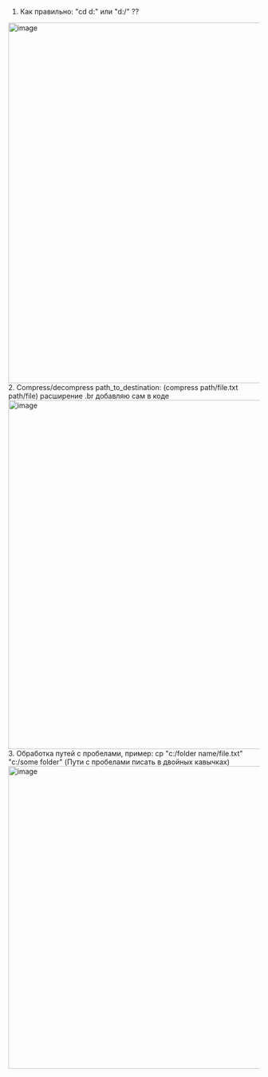 1. Как правильно: "cd d:" или "d:/" ??
<img width="723" alt="image" src="https://user-images.githubusercontent.com/70836484/207137664-7daca00e-2a1e-4b87-ab3e-d12d482e7bc4.png">
2. Compress/decompress path_to_destination: (compress path/file.txt path/file) расширение .br добавляю сам в коде
<img width="700" alt="image" src="https://user-images.githubusercontent.com/70836484/207137932-07b71bb8-3f47-4a18-b869-bf6d7b86f3b4.png">
3. Обработка путей с пробелами, пример: cp "c:/folder name/file.txt" "c:/some folder" (Пути с пробелами писать в двойных кавычках)
<img width="607" alt="image" src="https://user-images.githubusercontent.com/70836484/207138243-069b5561-4a0c-4c32-b8c9-09f60cfe73c4.png">
